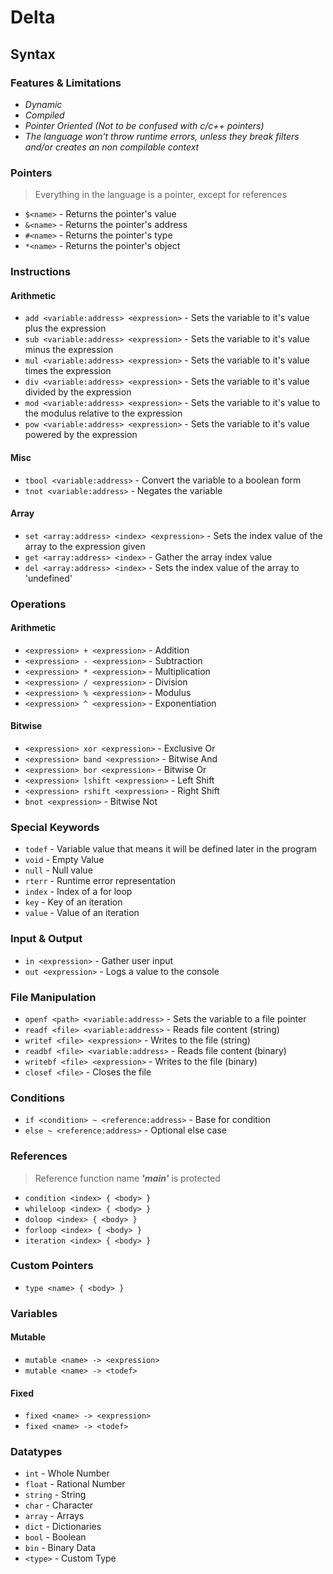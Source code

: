 # Delta

## Syntax
### Features & Limitations
* *Dynamic*
* *Compiled*
* *Pointer Oriented (Not to be confused with c/c++ pointers)*
* *The language won't throw runtime errors, unless they break filters and/or creates an non compilable context*

### Pointers
> Everything in the language is a pointer, except for references
* `$<name>` - Returns the pointer's value
* `&<name>` - Returns the pointer's address
* `#<name>` - Returns the pointer's type
* `*<name>` - Returns the pointer's object

### Instructions
#### Arithmetic
* `add <variable:address> <expression>` - Sets the variable to it's value plus the expression
* `sub <variable:address> <expression>` - Sets the variable to it's value minus the expression
* `mul <variable:address> <expression>` - Sets the variable to it's value times the expression
* `div <variable:address> <expression>` - Sets the variable to it's value divided by the expression
* `mod <variable:address> <expression>` - Sets the variable to it's value to the modulus relative to the expression
* `pow <variable:address> <expression>` - Sets the variable to it's value powered by the expression
#### Misc
* `tbool <variable:address>` - Convert the variable to a boolean form
* `tnot <variable:address>` - Negates the variable
#### Array
* `set <array:address> <index> <expression>` - Sets the index value of the array to the expression given
* `get <array:address> <index>` - Gather the array index value
* `del <array:address> <index>` - Sets the index value of the array to 'undefined'

### Operations

#### Arithmetic
* `<expression> + <expression>` - Addition
* `<expression> - <expression>` - Subtraction
* `<expression> * <expression>` - Multiplication
* `<expression> / <expression>` - Division
* `<expression> % <expression>` - Modulus
* `<expression> ^ <expression>` - Exponentiation

#### Bitwise
* `<expression> xor <expression>` - Exclusive Or
* `<expression> band <expression>` - Bitwise And
* `<expression> bor <expression>` - Bitwise Or
* `<expression> lshift <expression>` - Left Shift
* `<expression> rshift <expression>` - Right Shift
* `bnot <expression>` - Bitwise Not

### Special Keywords
* `todef` - Variable value that means it will be defined later in the program
* `void` - Empty Value
* `null` - Null value
* `rterr` - Runtime error representation 
* `index` - Index of a for loop
* `key` - Key of an iteration
* `value` - Value of an iteration 

### Input & Output
* `in <expression>` - Gather user input
* `out <expression>` - Logs a value to the console

### File Manipulation
* `openf <path> <variable:address>` - Sets the variable to a file pointer
* `readf <file> <variable:address>` - Reads file content (string)
* `writef <file> <expression>` - Writes to the file (string)
* `readbf <file> <variable:address>` - Reads file content (binary)
* `writebf <file> <expression>` - Writes to the file (binary)
* `closef <file>` - Closes the file

### Conditions
* `if <condition> ~ <reference:address>` - Base for condition
* `else ~ <reference:address>` - Optional else case

### References
> Reference function name ***'main'*** is protected
* `condition <index> { <body> }`
* `whileloop <index> { <body> }`
* `doloop <index> { <body> }`
* `forloop <index> { <body> }`
* `iteration <index> { <body> }`

### Custom Pointers
* `type <name> { <body> }`

### Variables
#### Mutable
* `mutable <name> -> <expression>`
* `mutable <name> -> <todef>`
#### Fixed
* `fixed <name> -> <expression>`
* `fixed <name> -> <todef>`

### Datatypes
* `int` - Whole Number
* `float` - Rational Number
* `string` - String
* `char` - Character
* `array` - Arrays
* `dict` - Dictionaries
* `bool` - Boolean
* `bin` - Binary Data
* `<type>` - Custom Type